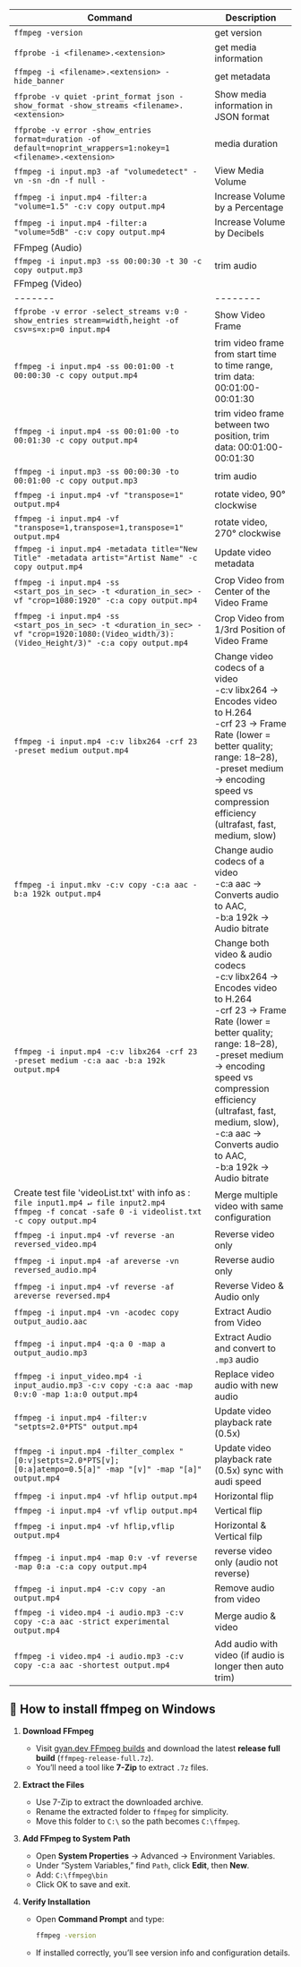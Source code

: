 <!-- # ffmpeg Script Learning -->

Command | Description
------- | --------
`ffmpeg -version` | get version
`ffprobe -i <filename>.<extension>` | get media information
`ffmpeg -i <filename>.<extension> -hide_banner` | get metadata
`ffprobe -v quiet -print_format json -show_format -show_streams <filename>.<extension>` | Show media information in JSON format
`ffprobe -v error -show_entries format=duration -of default=noprint_wrappers=1:nokey=1 <filename>.<extension>` | media duration
`ffmpeg -i input.mp3 -af "volumedetect" -vn -sn -dn -f null -` | View Media Volume
`ffmpeg -i input.mp4 -filter:a "volume=1.5" -c:v copy output.mp4` | Increase Volume by a Percentage
`ffmpeg -i input.mp4 -filter:a "volume=5dB" -c:v copy output.mp4` | Increase Volume by Decibels
FFmpeg (Audio) | 
`ffmpeg -i input.mp3 -ss 00:00:30 -t 30 -c copy output.mp3` | trim audio
FFmpeg (Video) | 
------- | --------
`ffprobe -v error -select_streams v:0 -show_entries stream=width,height -of csv=s=x:p=0 input.mp4` | Show Video Frame
`ffmpeg -i input.mp4 -ss 00:01:00 -t 00:00:30 -c copy output.mp4` | trim video frame from start time to time range, trim data: 00:01:00-00:01:30
`ffmpeg -i input.mp4 -ss 00:01:00 -to 00:01:30 -c copy output.mp4` | trim video frame between two position, trim data: 00:01:00-00:01:30
`ffmpeg -i input.mp3 -ss 00:00:30 -to 00:01:00 -c copy output.mp3` | trim audio
`ffmpeg -i input.mp4 -vf "transpose=1" output.mp4` | rotate video, 90° clockwise
`ffmpeg -i input.mp4 -vf "transpose=1,transpose=1,transpose=1" output.mp4` | rotate video, 270° clockwise
`ffmpeg -i input.mp4 -metadata title="New Title" -metadata artist="Artist Name" -c copy output.mp4` | Update video metadata
`ffmpeg -i input.mp4 -ss <start_pos_in_sec> -t <duration_in_sec> -vf "crop=1080:1920" -c:a copy output.mp4` | Crop Video from Center of the Video Frame
`ffmpeg -i input.mp4 -ss <start_pos_in_sec> -t <duration_in_sec> -vf "crop=1920:1080:(Video_width/3):(Video_Height/3)" -c:a copy output.mp4` | Crop Video from 1/3rd Position of Video Frame
`ffmpeg -i input.mp4 -c:v libx264 -crf 23 -preset medium output.mp4` | Change video codecs of a video <br> -c:v libx264 → Encodes video to H.264 <br> -crf 23 → Frame Rate (lower = better quality; range: 18–28),<br> -preset medium → encoding speed vs compression efficiency (ultrafast, fast, medium, slow)
`ffmpeg -i input.mkv -c:v copy -c:a aac -b:a 192k output.mp4` | Change audio codecs of a video <br> -c:a aac → Converts audio to AAC,<br> -b:a 192k → Audio bitrate
`ffmpeg -i input.mp4 -c:v libx264 -crf 23 -preset medium -c:a aac -b:a 192k output.mp4` | Change both video & audio codecs <br> -c:v libx264 → Encodes video to H.264 <br> -crf 23 → Frame Rate (lower = better quality; range: 18–28),<br> -preset medium → encoding speed vs compression efficiency (ultrafast, fast, medium, slow),<br> -c:a aac → Converts audio to AAC,<br> -b:a 192k → Audio bitrate
Create test file 'videoList.txt' with info as : `file input1.mp4 ↵ file input2.mp4` <br> `ffmpeg -f concat -safe 0 -i videolist.txt -c copy output.mp4` | Merge multiple video with same configuration
`ffmpeg -i input.mp4 -vf reverse -an reversed_video.mp4` | Reverse video only
`ffmpeg -i input.mp4 -af areverse -vn reversed_audio.mp4` | Reverse audio only
`ffmpeg -i input.mp4 -vf reverse -af areverse reversed.mp4` | Reverse Video & Audio only
`ffmpeg -i input.mp4 -vn -acodec copy output_audio.aac` | Extract Audio from Video
`ffmpeg -i input.mp4 -q:a 0 -map a output_audio.mp3` | Extract Audio and convert to `.mp3` audio
`ffmpeg -i input_video.mp4 -i input_audio.mp3 -c:v copy -c:a aac -map 0:v:0 -map 1:a:0 output.mp4` | Replace video audio with new audio
`ffmpeg -i input.mp4 -filter:v "setpts=2.0*PTS" output.mp4` | Update video playback rate (0.5x)
`ffmpeg -i input.mp4 -filter_complex "[0:v]setpts=2.0*PTS[v];[0:a]atempo=0.5[a]" -map "[v]" -map "[a]" output.mp4` | Update video playback rate (0.5x) sync with audi speed
`ffmpeg -i input.mp4 -vf hflip output.mp4` | Horizontal flip
`ffmpeg -i input.mp4 -vf vflip output.mp4` | Vertical flip
`ffmpeg -i input.mp4 -vf hflip,vflip output.mp4` | Horizontal & Vertical filp
`ffmpeg -i input.mp4 -map 0:v -vf reverse -map 0:a -c:a copy output.mp4` | reverse video only (audio not reverse)
`ffmpeg -i input.mp4 -c:v copy -an output.mp4` | Remove audio from video
`ffmpeg -i video.mp4 -i audio.mp3 -c:v copy -c:a aac -strict experimental output.mp4` | Merge audio & video
`ffmpeg -i video.mp4 -i audio.mp3 -c:v copy -c:a aac -shortest output.mp4` | Add audio with video (if audio is longer then auto trim)


<!--
function getCenter(percent, resolution= '3840x2160') {
    return `${(Number(resolution.replace(/\w\d+$/, ''))*percent).toFixed(0)}:${(Number(resolution.replace(/^\d+\w/, ''))*percent).toFixed(0)}`;
}
 -->

## 🧰 How to install ffmpeg on Windows

1. **Download FFmpeg**
   - Visit [gyan.dev FFmpeg builds](https://www.gyan.dev/ffmpeg/builds/) and download the latest **release full build** (`ffmpeg-release-full.7z`).
   - You’ll need a tool like **7-Zip** to extract `.7z` files.

2. **Extract the Files**
   - Use 7-Zip to extract the downloaded archive.
   - Rename the extracted folder to `ffmpeg` for simplicity.
   - Move this folder to `C:\` so the path becomes `C:\ffmpeg`.

3. **Add FFmpeg to System Path**
   - Open **System Properties** → Advanced → Environment Variables.
   - Under “System Variables,” find `Path`, click **Edit**, then **New**.
   - Add: `C:\ffmpeg\bin`
   - Click OK to save and exit.

4. **Verify Installation**
   - Open **Command Prompt** and type:
     ```bash
     ffmpeg -version
     ```
   - If installed correctly, you’ll see version info and configuration details.
